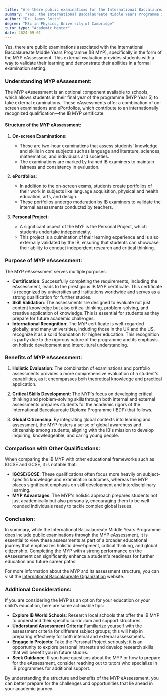 ```yaml
---
title: "Are there public examinations for the International Baccalaureate Middle Years Programme?"
summary: "Yes, the International Baccalaureate Middle Years Programme includes public examinations through the optional MYP eAssessment for final year students."
author: "Dr. James Smith"
degree: "MSc in Physics, University of Cambridge"
tutor_type: "Academic Mentor"
date: 2024-09-01
---
```


Yes, there are public examinations associated with the International Baccalaureate Middle Years Programme (IB MYP), specifically in the form of the MYP eAssessment. This external evaluation provides students with a way to validate their learning and demonstrate their abilities in a formal examination setting.

### Understanding MYP eAssessment:

The MYP eAssessment is an optional component available to schools, which allows students in their final year of the programme (MYP Year 5) to take external examinations. These eAssessments offer a combination of on-screen examinations and ePortfolios, which contribute to an internationally recognized qualification—the IB MYP certificate.

#### Structure of the MYP eAssessment:

1. **On-screen Examinations**: 
   - These are two-hour examinations that assess students’ knowledge and skills in core subjects such as language and literature, sciences, mathematics, and individuals and societies. 
   - The examinations are marked by trained IB examiners to maintain fairness and consistency in evaluation.

2. **ePortfolios**: 
   - In addition to the on-screen exams, students create portfolios of their work in subjects like language acquisition, physical and health education, arts, and design. 
   - These portfolios undergo moderation by IB examiners to validate the internal assessments conducted by teachers.

3. **Personal Project**: 
   - A significant aspect of the MYP is the Personal Project, which students undertake independently. 
   - This project is a culmination of their learning experience and is also externally validated by the IB, ensuring that students can showcase their ability to conduct independent research and critical thinking.

### Purpose of MYP eAssessment:

The MYP eAssessment serves multiple purposes:

- **Certification**: Successfully completing the requirements, including the eAssessment, leads to the prestigious IB MYP certificate. This certificate is recognized by universities and institutions worldwide and serves as a strong qualification for further studies.
- **Skill Validation**: The assessments are designed to evaluate not just content knowledge but also critical thinking, problem-solving, and creative application of knowledge. This is essential for students as they prepare for future academic challenges.
- **International Recognition**: The MYP certificate is well-regarded globally, and many universities, including those in the UK and the US, recognize it as a solid foundation for higher education. This recognition is partly due to the rigorous nature of the programme and its emphasis on holistic development and intercultural understanding.

### Benefits of MYP eAssessment:

1. **Holistic Evaluation**: The combination of examinations and portfolio assessments provides a more comprehensive evaluation of a student's capabilities, as it encompasses both theoretical knowledge and practical application.
   
2. **Critical Skills Development**: The MYP's focus on developing critical thinking and problem-solving skills through both internal and external assessments prepares students for the academic rigors of the International Baccalaureate Diploma Programme (IBDP) that follows.

3. **Global Citizenship**: By integrating global contexts into learning and assessment, the MYP fosters a sense of global awareness and citizenship among students, aligning with the IB's mission to develop inquiring, knowledgeable, and caring young people.

### Comparison with Other Qualifications:

When comparing the IB MYP with other educational frameworks such as IGCSE and GCSE, it is notable that:

- **IGCSE/GCSE**: These qualifications often focus more heavily on subject-specific knowledge and examination outcomes, whereas the MYP places significant emphasis on skill development and interdisciplinary learning.
- **MYP Advantages**: The MYP's holistic approach prepares students not just academically but also personally, encouraging them to be well-rounded individuals ready to tackle complex global issues.

### Conclusion:

In summary, while the International Baccalaureate Middle Years Programme does include public examinations through the MYP eAssessment, it is essential to view these assessments as part of a broader educational journey that emphasizes holistic development, critical thinking, and global citizenship. Completing the MYP with a strong performance on the eAssessment can significantly enhance a student's readiness for further education and future career paths.

For more information about the MYP and its assessment structure, you can visit the [International Baccalaureate Organization](https://www.ibo.org/programmes/middle-years-programme/assessment-and-exams/) website.

### Additional Considerations:

If you are considering the MYP as an option for your education or your child’s education, here are some actionable tips:

- **Explore IB World Schools**: Research local schools that offer the IB MYP to understand their specific curriculum and support structures.
- **Understand Assessment Criteria**: Familiarize yourself with the assessment criteria for different subject groups; this will help in preparing effectively for both internal and external assessments.
- **Engage in Projects**: Take the Personal Project seriously; it is an opportunity to explore personal interests and develop research skills that will benefit you in future studies.
- **Seek Guidance**: If you have questions about the MYP or how to prepare for the eAssessment, consider reaching out to tutors who specialize in IB programmes for additional support.

By understanding the structure and benefits of the MYP eAssessment, you can better prepare for the challenges and opportunities that lie ahead in your academic journey.
    